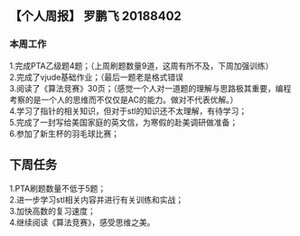## 【个人周报】 罗鹏飞  20188402
### 本周工作
1.完成PTA乙级题4题；（上周刷题数量9道，这周有所不及，下周加强训练）</br>
2.完成了vjude基础作业；（最后一题老是格式错误</br>
3.阅读了《算法竞赛》30页；（感觉一个人对一道题的理解与思路极其重要，编程考察的是一个人的思维而不仅仅是AC的能力。做对不代表优解。）</br>
4.学习了指针的相关知识，但对于stl的知识还不太理解，有待学习；</br>
5.完成了一封写给美国家庭的英文信，为寒假的赴美调研做准备；</br>
6.参加了新生杯的羽毛球比赛；</br>
## 下周任务
1.PTA刷题数量不低于5题；</br>
2.进一步学习stl相关内容并进行有关训练和实战；</br>
3.加快高数的复习速度；</br>
4.继续阅读《算法竞赛》，感受思维之美。
